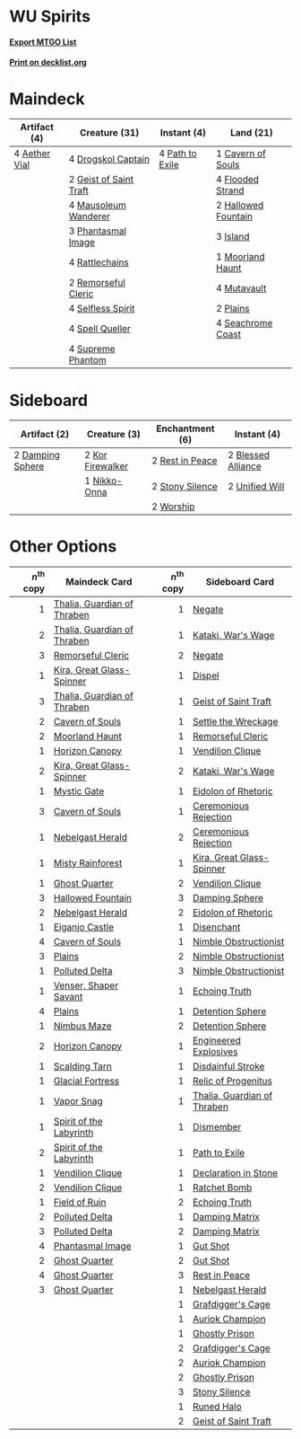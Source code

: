 # WU Spirits

#### [Export MTGO List](../collection/WU%20Spirits/WU%20Spirits.txt)
#### [Print on decklist.org](http://decklist.org/?deckmain=4%09Aether%20Vial%0A1%09Cavern%20of%20Souls%0A4%09Drogskol%20Captain%0A4%09Flooded%20Strand%0A2%09Geist%20of%20Saint%20Traft%0A2%09Hallowed%20Fountain%0A3%09Island%0A4%09Mausoleum%20Wanderer%0A1%09Moorland%20Haunt%0A4%09Mutavault%0A4%09Path%20to%20Exile%0A3%09Phantasmal%20Image%0A2%09Plains%0A4%09Rattlechains%0A2%09Remorseful%20Cleric%0A4%09Seachrome%20Coast%0A4%09Selfless%20Spirit%0A4%09Spell%20Queller%0A4%09Supreme%20Phantom&deckside=2%09Blessed%20Alliance%0A2%09Damping%20Sphere%0A2%09Kor%20Firewalker%0A1%09Nikko-Onna%0A2%09Rest%20in%20Peace%0A2%09Stony%20Silence%0A2%09Unified%20Will%0A2%09Worship)
# Maindeck

|                                      Artifact (4)                                      |                                          Creature (31)                                          |                                       Instant (4)                                        |                                          Land (21)                                           |
|----------------------------------------------------------------------------------------|-------------------------------------------------------------------------------------------------|------------------------------------------------------------------------------------------|----------------------------------------------------------------------------------------------|
|4 [Aether Vial](http://gatherer.wizards.com/Pages/Card/Details.aspx?multiverseid=370514)|4 [Drogskol Captain](http://gatherer.wizards.com/Pages/Card/Details.aspx?multiverseid=244773)    |4 [Path to Exile](http://gatherer.wizards.com/Pages/Card/Details.aspx?multiverseid=370408)|1 [Cavern of Souls](http://gatherer.wizards.com/Pages/Card/Details.aspx?multiverseid=426057)  |
|                                                                                        |2 [Geist of Saint Traft](http://gatherer.wizards.com/Pages/Card/Details.aspx?multiverseid=409577)|                                                                                          |4 [Flooded Strand](http://gatherer.wizards.com/Pages/Card/Details.aspx?multiverseid=405098)   |
|                                                                                        |4 [Mausoleum Wanderer](http://gatherer.wizards.com/Pages/Card/Details.aspx?multiverseid=414364)  |                                                                                          |2 [Hallowed Fountain](http://gatherer.wizards.com/Pages/Card/Details.aspx?multiverseid=405100)|
|                                                                                        |3 [Phantasmal Image](http://gatherer.wizards.com/Pages/Card/Details.aspx?multiverseid=425871)    |                                                                                          |3 [Island](http://gatherer.wizards.com/Pages/Card/Details.aspx?multiverseid=439602)           |
|                                                                                        |4 [Rattlechains](http://gatherer.wizards.com/Pages/Card/Details.aspx?multiverseid=409824)        |                                                                                          |1 [Moorland Haunt](http://gatherer.wizards.com/Pages/Card/Details.aspx?multiverseid=233239)   |
|                                                                                        |2 [Remorseful Cleric](http://gatherer.wizards.com/Pages/Card/Details.aspx?multiverseid=447169)   |                                                                                          |4 [Mutavault](http://gatherer.wizards.com/Pages/Card/Details.aspx?multiverseid=152724)        |
|                                                                                        |4 [Selfless Spirit](http://gatherer.wizards.com/Pages/Card/Details.aspx?multiverseid=414332)     |                                                                                          |2 [Plains](http://gatherer.wizards.com/Pages/Card/Details.aspx?multiverseid=439601)           |
|                                                                                        |4 [Spell Queller](http://gatherer.wizards.com/Pages/Card/Details.aspx?multiverseid=414494)       |                                                                                          |4 [Seachrome Coast](http://gatherer.wizards.com/Pages/Card/Details.aspx?multiverseid=209399)  |
|                                                                                        |4 [Supreme Phantom](http://gatherer.wizards.com/Pages/Card/Details.aspx?multiverseid=447212)     |                                                                                          |                                                                                              |


# Sideboard

|                                       Artifact (2)                                        |                                       Creature (3)                                        |                                     Enchantment (6)                                      |                                         Instant (4)                                         |
|-------------------------------------------------------------------------------------------|-------------------------------------------------------------------------------------------|------------------------------------------------------------------------------------------|---------------------------------------------------------------------------------------------|
|2 [Damping Sphere](http://gatherer.wizards.com/Pages/Card/Details.aspx?multiverseid=443101)|2 [Kor Firewalker](http://gatherer.wizards.com/Pages/Card/Details.aspx?multiverseid=442010)|2 [Rest in Peace](http://gatherer.wizards.com/Pages/Card/Details.aspx?multiverseid=442021)|2 [Blessed Alliance](http://gatherer.wizards.com/Pages/Card/Details.aspx?multiverseid=414302)|
|                                                                                           |1 [Nikko-Onna](http://gatherer.wizards.com/Pages/Card/Details.aspx?multiverseid=84639)     |2 [Stony Silence](http://gatherer.wizards.com/Pages/Card/Details.aspx?multiverseid=425850)|2 [Unified Will](http://gatherer.wizards.com/Pages/Card/Details.aspx?multiverseid=193456)    |
|                                                                                           |                                                                                           |2 [Worship](http://gatherer.wizards.com/Pages/Card/Details.aspx?multiverseid=429865)      |                                                                                             |


# Other Options

|*n*<sup>th</sup> copy|                                            Maindeck Card                                             |*n*<sup>th</sup> copy|                                            Sideboard Card                                            |
|--------------------:|------------------------------------------------------------------------------------------------------|--------------------:|------------------------------------------------------------------------------------------------------|
|                    1|[Thalia, Guardian of Thraben](http://gatherer.wizards.com/Pages/Card/Details.aspx?multiverseid=442025)|                    1|[Negate](http://gatherer.wizards.com/Pages/Card/Details.aspx?multiverseid=447135)                     |
|                    2|[Thalia, Guardian of Thraben](http://gatherer.wizards.com/Pages/Card/Details.aspx?multiverseid=442025)|                    1|[Kataki, War's Wage](http://gatherer.wizards.com/Pages/Card/Details.aspx?multiverseid=370414)         |
|                    3|[Remorseful Cleric](http://gatherer.wizards.com/Pages/Card/Details.aspx?multiverseid=447169)          |                    2|[Negate](http://gatherer.wizards.com/Pages/Card/Details.aspx?multiverseid=447135)                     |
|                    1|[Kira, Great Glass-Spinner](http://gatherer.wizards.com/Pages/Card/Details.aspx?multiverseid=370349)  |                    1|[Dispel](http://gatherer.wizards.com/Pages/Card/Details.aspx?multiverseid=201562)                     |
|                    3|[Thalia, Guardian of Thraben](http://gatherer.wizards.com/Pages/Card/Details.aspx?multiverseid=442025)|                    1|[Geist of Saint Traft](http://gatherer.wizards.com/Pages/Card/Details.aspx?multiverseid=409577)       |
|                    2|[Cavern of Souls](http://gatherer.wizards.com/Pages/Card/Details.aspx?multiverseid=426057)            |                    1|[Settle the Wreckage](http://gatherer.wizards.com/Pages/Card/Details.aspx?multiverseid=435186)        |
|                    2|[Moorland Haunt](http://gatherer.wizards.com/Pages/Card/Details.aspx?multiverseid=233239)             |                    1|[Remorseful Cleric](http://gatherer.wizards.com/Pages/Card/Details.aspx?multiverseid=447169)          |
|                    1|[Horizon Canopy](http://gatherer.wizards.com/Pages/Card/Details.aspx?multiverseid=438806)             |                    1|[Vendilion Clique](http://gatherer.wizards.com/Pages/Card/Details.aspx?multiverseid=370390)           |
|                    2|[Kira, Great Glass-Spinner](http://gatherer.wizards.com/Pages/Card/Details.aspx?multiverseid=370349)  |                    2|[Kataki, War's Wage](http://gatherer.wizards.com/Pages/Card/Details.aspx?multiverseid=370414)         |
|                    1|[Mystic Gate](http://gatherer.wizards.com/Pages/Card/Details.aspx?multiverseid=409557)                |                    1|[Eidolon of Rhetoric](http://gatherer.wizards.com/Pages/Card/Details.aspx?multiverseid=380409)        |
|                    3|[Cavern of Souls](http://gatherer.wizards.com/Pages/Card/Details.aspx?multiverseid=426057)            |                    1|[Ceremonious Rejection](http://gatherer.wizards.com/Pages/Card/Details.aspx?multiverseid=417613)      |
|                    1|[Nebelgast Herald](http://gatherer.wizards.com/Pages/Card/Details.aspx?multiverseid=414366)           |                    2|[Ceremonious Rejection](http://gatherer.wizards.com/Pages/Card/Details.aspx?multiverseid=417613)      |
|                    1|[Misty Rainforest](http://gatherer.wizards.com/Pages/Card/Details.aspx?multiverseid=426065)           |                    1|[Kira, Great Glass-Spinner](http://gatherer.wizards.com/Pages/Card/Details.aspx?multiverseid=370349)  |
|                    1|[Ghost Quarter](http://gatherer.wizards.com/Pages/Card/Details.aspx?multiverseid=430470)              |                    2|[Vendilion Clique](http://gatherer.wizards.com/Pages/Card/Details.aspx?multiverseid=370390)           |
|                    3|[Hallowed Fountain](http://gatherer.wizards.com/Pages/Card/Details.aspx?multiverseid=405100)          |                    3|[Damping Sphere](http://gatherer.wizards.com/Pages/Card/Details.aspx?multiverseid=443101)             |
|                    2|[Nebelgast Herald](http://gatherer.wizards.com/Pages/Card/Details.aspx?multiverseid=414366)           |                    2|[Eidolon of Rhetoric](http://gatherer.wizards.com/Pages/Card/Details.aspx?multiverseid=380409)        |
|                    1|[Eiganjo Castle](http://gatherer.wizards.com/Pages/Card/Details.aspx?multiverseid=79205)              |                    1|[Disenchant](http://gatherer.wizards.com/Pages/Card/Details.aspx?multiverseid=201162)                 |
|                    4|[Cavern of Souls](http://gatherer.wizards.com/Pages/Card/Details.aspx?multiverseid=426057)            |                    1|[Nimble Obstructionist](http://gatherer.wizards.com/Pages/Card/Details.aspx?multiverseid=430729)      |
|                    3|[Plains](http://gatherer.wizards.com/Pages/Card/Details.aspx?multiverseid=439601)                     |                    2|[Nimble Obstructionist](http://gatherer.wizards.com/Pages/Card/Details.aspx?multiverseid=430729)      |
|                    1|[Polluted Delta](http://gatherer.wizards.com/Pages/Card/Details.aspx?multiverseid=405104)             |                    3|[Nimble Obstructionist](http://gatherer.wizards.com/Pages/Card/Details.aspx?multiverseid=430729)      |
|                    1|[Venser, Shaper Savant](http://gatherer.wizards.com/Pages/Card/Details.aspx?multiverseid=425880)      |                    1|[Echoing Truth](http://gatherer.wizards.com/Pages/Card/Details.aspx?multiverseid=370394)              |
|                    4|[Plains](http://gatherer.wizards.com/Pages/Card/Details.aspx?multiverseid=439601)                     |                    1|[Detention Sphere](http://gatherer.wizards.com/Pages/Card/Details.aspx?multiverseid=270356)           |
|                    1|[Nimbus Maze](http://gatherer.wizards.com/Pages/Card/Details.aspx?multiverseid=438808)                |                    2|[Detention Sphere](http://gatherer.wizards.com/Pages/Card/Details.aspx?multiverseid=270356)           |
|                    2|[Horizon Canopy](http://gatherer.wizards.com/Pages/Card/Details.aspx?multiverseid=438806)             |                    1|[Engineered Explosives](http://gatherer.wizards.com/Pages/Card/Details.aspx?multiverseid=370549)      |
|                    1|[Scalding Tarn](http://gatherer.wizards.com/Pages/Card/Details.aspx?multiverseid=426069)              |                    1|[Disdainful Stroke](http://gatherer.wizards.com/Pages/Card/Details.aspx?multiverseid=446776)          |
|                    1|[Glacial Fortress](http://gatherer.wizards.com/Pages/Card/Details.aspx?multiverseid=435416)           |                    1|[Relic of Progenitus](http://gatherer.wizards.com/Pages/Card/Details.aspx?multiverseid=205326)        |
|                    1|[Vapor Snag](http://gatherer.wizards.com/Pages/Card/Details.aspx?multiverseid=397738)                 |                    1|[Thalia, Guardian of Thraben](http://gatherer.wizards.com/Pages/Card/Details.aspx?multiverseid=442025)|
|                    1|[Spirit of the Labyrinth](http://gatherer.wizards.com/Pages/Card/Details.aspx?multiverseid=378399)    |                    1|[Dismember](http://gatherer.wizards.com/Pages/Card/Details.aspx?multiverseid=397830)                  |
|                    2|[Spirit of the Labyrinth](http://gatherer.wizards.com/Pages/Card/Details.aspx?multiverseid=378399)    |                    1|[Path to Exile](http://gatherer.wizards.com/Pages/Card/Details.aspx?multiverseid=370408)              |
|                    1|[Vendilion Clique](http://gatherer.wizards.com/Pages/Card/Details.aspx?multiverseid=370390)           |                    1|[Declaration in Stone](http://gatherer.wizards.com/Pages/Card/Details.aspx?multiverseid=409750)       |
|                    2|[Vendilion Clique](http://gatherer.wizards.com/Pages/Card/Details.aspx?multiverseid=370390)           |                    1|[Ratchet Bomb](http://gatherer.wizards.com/Pages/Card/Details.aspx?multiverseid=205482)               |
|                    1|[Field of Ruin](http://gatherer.wizards.com/Pages/Card/Details.aspx?multiverseid=435415)              |                    2|[Echoing Truth](http://gatherer.wizards.com/Pages/Card/Details.aspx?multiverseid=370394)              |
|                    2|[Polluted Delta](http://gatherer.wizards.com/Pages/Card/Details.aspx?multiverseid=405104)             |                    1|[Damping Matrix](http://gatherer.wizards.com/Pages/Card/Details.aspx?multiverseid=426043)             |
|                    3|[Polluted Delta](http://gatherer.wizards.com/Pages/Card/Details.aspx?multiverseid=405104)             |                    2|[Damping Matrix](http://gatherer.wizards.com/Pages/Card/Details.aspx?multiverseid=426043)             |
|                    4|[Phantasmal Image](http://gatherer.wizards.com/Pages/Card/Details.aspx?multiverseid=425871)           |                    1|[Gut Shot](http://gatherer.wizards.com/Pages/Card/Details.aspx?multiverseid=397673)                   |
|                    2|[Ghost Quarter](http://gatherer.wizards.com/Pages/Card/Details.aspx?multiverseid=430470)              |                    2|[Gut Shot](http://gatherer.wizards.com/Pages/Card/Details.aspx?multiverseid=397673)                   |
|                    4|[Ghost Quarter](http://gatherer.wizards.com/Pages/Card/Details.aspx?multiverseid=430470)              |                    3|[Rest in Peace](http://gatherer.wizards.com/Pages/Card/Details.aspx?multiverseid=442021)              |
|                    3|[Ghost Quarter](http://gatherer.wizards.com/Pages/Card/Details.aspx?multiverseid=430470)              |                    1|[Nebelgast Herald](http://gatherer.wizards.com/Pages/Card/Details.aspx?multiverseid=414366)           |
|                     |                                                                                                      |                    1|[Grafdigger's Cage](http://gatherer.wizards.com/Pages/Card/Details.aspx?multiverseid=426046)          |
|                     |                                                                                                      |                    1|[Auriok Champion](http://gatherer.wizards.com/Pages/Card/Details.aspx?multiverseid=438575)            |
|                     |                                                                                                      |                    1|[Ghostly Prison](http://gatherer.wizards.com/Pages/Card/Details.aspx?multiverseid=423432)             |
|                     |                                                                                                      |                    2|[Grafdigger's Cage](http://gatherer.wizards.com/Pages/Card/Details.aspx?multiverseid=426046)          |
|                     |                                                                                                      |                    2|[Auriok Champion](http://gatherer.wizards.com/Pages/Card/Details.aspx?multiverseid=438575)            |
|                     |                                                                                                      |                    2|[Ghostly Prison](http://gatherer.wizards.com/Pages/Card/Details.aspx?multiverseid=423432)             |
|                     |                                                                                                      |                    3|[Stony Silence](http://gatherer.wizards.com/Pages/Card/Details.aspx?multiverseid=425850)              |
|                     |                                                                                                      |                    1|[Runed Halo](http://gatherer.wizards.com/Pages/Card/Details.aspx?multiverseid=154005)                 |
|                     |                                                                                                      |                    2|[Geist of Saint Traft](http://gatherer.wizards.com/Pages/Card/Details.aspx?multiverseid=409577)       |

